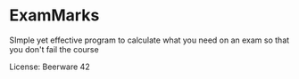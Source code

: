 # ExamMarks
SImple yet effective program to calculate what you need on an exam so that you don't fail the course

License: 
Beerware 42
